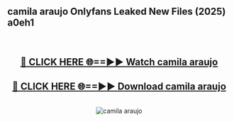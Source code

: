 <h2>camila araujo Onlyfans Leaked New Files (2025) a0eh1</h2>
<br>
<div align="center">
<h2><a href="https://mediafiles.top/camila_araujo&ref=git" rel="nofollow">🔴 CLICK HERE 🌐==►► Watch camila araujo</a></h2>
<h2><a href="https://mediafiles.top/camila_araujo&ref=git" rel="nofollow">🔴 CLICK HERE 🌐==►► Download camila araujo</a></h2>
<br>
<a href="https://mediafiles.top/camila_araujo&ref=git" rel="nofollow" data-target="animated-image.originalLink"><img src="https://i.ibb.co.com/xMMVF88/686577567.gif" alt="camila araujo" style="max-width: 100%; display: inline-block;" data-target="animated-image.originalImage"></a>
</div>
<br>
<br>